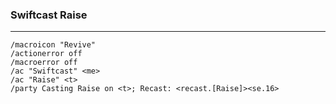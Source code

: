 ### Swiftcast Raise
---
```
/macroicon "Revive"  
/actionerror off  
/macroerror off  
/ac "Swiftcast" <me>
/ac "Raise" <t>
/party Casting Raise on <t>; Recast: <recast.[Raise]><se.16>
```